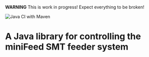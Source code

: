 **WARNING** This is work in progress! Expect everything to be broken!

![Java CI with Maven](https://github.com/SG-O/miniFeedCtrlLib/workflows/Java%20CI%20with%20Maven/badge.svg)

# A Java library for controlling the miniFeed SMT feeder system
